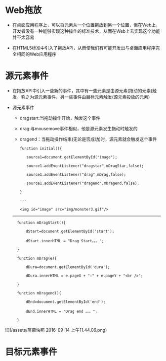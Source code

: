 # Web拖放

 - 在桌面应用程序上，可以将元素从一个位置拖放到另一个位置，但在Web上，开发者没有一种能够实现这种操作的标准技术，从而在Web上去实现这个功能并不太容易

 - 在HTML5标准中引入了拖放API，从而使我们有可能开发出与桌面应用程序完全相同的Web应用程序

# 源元素事件

 - 在拖放API中引入一些新的事件，其中有一些元素是由源元素(拖动的元素)触发，称之为源元素事件，另一些事件由目标元素触发(源元素投放的元素)

 - 源元素事件

   - dragstart:当拖动操作开始，触发这个事件

   - drag:与mousemove事件相似，他是源元素发生拖动时触发的

   - dragend：当拖动操作结束(无论是否成功)时，源元素就会触发这个事件

         function initial(){

            source1=document.getElementById("image");

            source1.addEventListener("dragstar",mDragStar,false);

            source1.addEventListener("drag",mDrag,false);

            source1.addEventListener("dragend",mDragend,false);

         }

         ---
      
         <img id="image" src="img/monster3.gif"/>

    ---

         function mDragStart(){

             dStart=document.getElementById('start');

             dStart.innerHTML = "Drag Start。。。";

         }

         function mDrag(e){

             dDura=document.getElementById('dura');

             dDura.innerHTML = e.pageX + ":" + e.pageY + "<br />";

         }

         function mDragend(){

             dEnd=document.getElementById('end');

             dEnd.innerHTML = "Drag end 。。。";

         }

 ![](/assets/屏幕快照 2016-09-14 上午11.44.06.png)

# 目标元素事件

